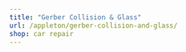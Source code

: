 ```yaml
---
title: "Gerber Collision & Glass"
url: /appleton/gerber-collision-and-glass/
shop: car repair
---
```

